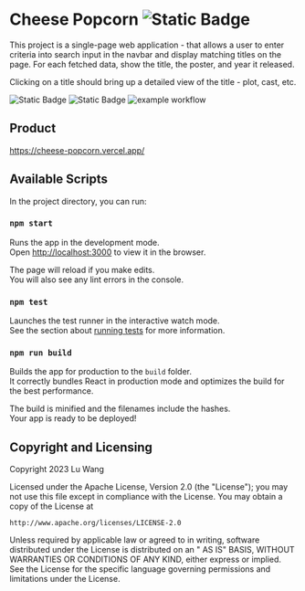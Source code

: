 # Cheese Popcorn ![Static Badge](https://img.shields.io/badge/cheese_popcorn-v1.0.0-orange)

This project is a single-page web application - that allows a user to enter criteria into search input in the navbar and display matching titles on the page. For each fetched data, show the title, the poster, and year it released.

Clicking on a title should bring up a detailed view of the title - plot, cast, etc.

![Static Badge](https://img.shields.io/badge/coverage-100-green)
![Static Badge](https://img.shields.io/badge/npm_package-9.8.1-blue)
![example workflow](https://github.com/github/docs/actions/workflows/main.yml/badge.svg)

## Product

https://cheese-popcorn.vercel.app/

## Available Scripts

In the project directory, you can run:

### `npm start`

Runs the app in the development mode.\
Open [http://localhost:3000](http://localhost:3000) to view it in the browser.

The page will reload if you make edits.\
You will also see any lint errors in the console.

### `npm test`

Launches the test runner in the interactive watch mode.\
See the section about [running tests](https://facebook.github.io/create-react-app/docs/running-tests) for more information.

### `npm run build`

Builds the app for production to the `build` folder.\
It correctly bundles React in production mode and optimizes the build for the best performance.

The build is minified and the filenames include the hashes.\
Your app is ready to be deployed!

## Copyright and Licensing

Copyright 2023 Lu Wang

Licensed under the Apache License, Version 2.0 (the "License"); you may not use this file except in compliance with the
License. You may obtain a copy of the License at

    http://www.apache.org/licenses/LICENSE-2.0

Unless required by applicable law or agreed to in writing, software distributed under the License is distributed on an "
AS IS" BASIS, WITHOUT WARRANTIES OR CONDITIONS OF ANY KIND, either express or implied. See the License for the specific
language governing permissions and limitations under the License.
